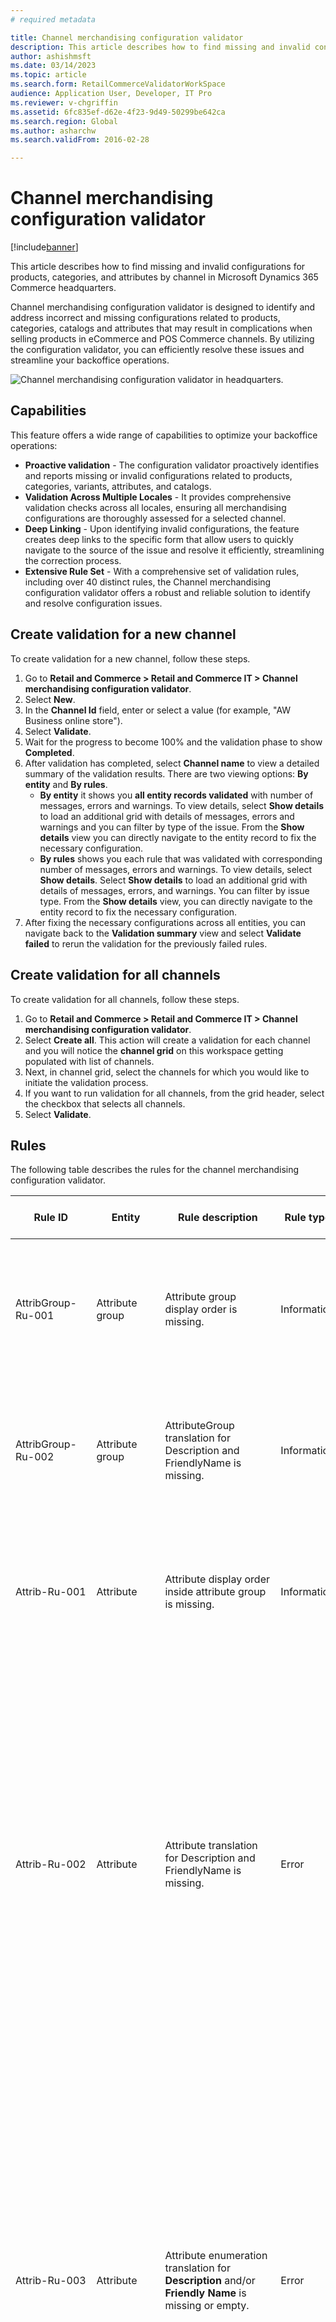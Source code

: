 ```yaml
---
# required metadata

title: Channel merchandising configuration validator
description: This article describes how to find missing and invalid configurations for products, categories, and attributes by channel in Microsoft Dynamics 365 Commerce headquarters. 
author: ashishmsft
ms.date: 03/14/2023
ms.topic: article
ms.search.form: RetailCommerceValidatorWorkSpace 
audience: Application User, Developer, IT Pro
ms.reviewer: v-chgriffin
ms.assetid: 6fc835ef-d62e-4f23-9d49-50299be642ca
ms.search.region: Global
ms.author: asharchw
ms.search.validFrom: 2016-02-28

---
```


# Channel merchandising configuration validator

[!include[banner](../includes/banner.md)]

This article describes how to find missing and invalid configurations for products, categories, and attributes by channel in Microsoft Dynamics 365 Commerce headquarters.

Channel merchandising configuration validator is designed to identify and address incorrect and missing configurations related to products, categories, catalogs and attributes that may result in complications when selling products in eCommerce and POS Commerce channels. By utilizing the configuration validator, you can efficiently resolve these issues and streamline your backoffice operations.

![Channel merchandising configuration validator in headquarters.](media/channel-merch-config-validator.png)

## Capabilities

This feature offers a wide range of capabilities to optimize your backoffice operations:

- **Proactive validation** - The configuration validator proactively identifies and reports missing or invalid configurations related to products, categories, variants, attributes, and catalogs.
- **Validation Across Multiple Locales** - It provides comprehensive validation checks across all locales, ensuring all merchandising configurations are thoroughly assessed for a selected channel.
- **Deep Linking** - Upon identifying invalid configurations, the feature creates deep links to the specific form that allow users to quickly navigate to the source of the issue and resolve it efficiently, streamlining the correction process.
- **Extensive Rule Set** - With a comprehensive set of validation rules, including over 40 distinct rules, the Channel merchandising configuration validator offers a robust and reliable solution to identify and resolve configuration issues.

## Create validation for a new channel

To create validation for a new channel, follow these steps.

1. Go to **Retail and Commerce \> Retail and Commerce IT \> Channel merchandising configuration validator**.
1. Select **New**.
1. In the **Channel Id** field, enter or select a value (for example, "AW Business online store").
1. Select **Validate**.
1. Wait for the progress to become 100% and the validation phase to show **Completed**. 
1. After validation has completed, select **Channel name** to view a detailed summary of the validation results. There are two viewing options: **By entity** and **By rules**. 
    - **By entity** it shows you **all entity records validated** with number of messages, errors and warnings. To view details, select **Show details** to load an additional grid with details of messages, errors and warnings and you can filter by type of the issue. From the **Show details** view you can directly navigate to the entity record to fix the necessary configuration. 
    - **By rules** shows you each rule that was validated with corresponding number of messages, errors and warnings. To view details, select **Show details**. Select **Show details** to load an additional grid with details of messages, errors, and warnings. You can filter by issue type. From the **Show details** view, you can directly navigate to the entity record to fix the necessary configuration. 
1. After fixing the necessary configurations across all entities, you can navigate back to the **Validation summary** view and select **Validate failed** to rerun the validation for the previously failed rules. 

## Create validation for all channels

To create validation for all channels, follow these steps.

1. Go to **Retail and Commerce \> Retail and Commerce IT \> Channel merchandising configuration validator**.
1. Select **Create all**. This action will create a validation for each channel and you will notice the **channel grid** on this workspace getting populated with list of channels. 
1. Next, in channel grid, select the channels for which you would like to initiate the validation process. 
1. If you want to run validation for all channels, from the grid header, select the checkbox that selects all channels. 
1. Select **Validate**. 

## Rules

The following table describes the rules for the channel merchandising configuration validator.

| Rule ID | Entity | Rule description | Rule type | Effect of incorrect configuration|
|--------|--------|--------|--------|--------|
| AttribGroup-Ru-001 | Attribute group  | Attribute group display order is missing. | Information |  If attributes on a product are based of multiple attribute groups, then they will be ordered using default ordering of attributes. |
| AttribGroup-Ru-002 | Attribute group  | AttributeGroup translation for Description and FriendlyName is missing. | Information | This will have an impact on headquarters users, when they have user preferences set to use language different than default system language. |
| Attrib-Ru-001 | Attribute  | Attribute display order inside attribute group is missing. | Information | If attributes on a product are based of multiple attribute groups, then they will be ordered using default ordering of attributes. |
| Attrib-Ru-002 | Attribute  | Attribute translation for Description and FriendlyName is missing.  | Error | If a channel is configured to render data in the language other than system default language (not to be confused with channel default language) then standard attributes (including refiners associated with those attributes) won't be rendered correctly. Also, this will have an impact on headquarters user, when they have user preferences set to use language different than default system language. |
| Attrib-Ru-003 | Attribute  |Attribute enumeration translation for **Description** and/or **Friendly Name** is missing or empty. | Error | If a channel is configured to render data in the language other than the system default language (not to be confused with the channel default language), then list values-based attributes (including refiners associated with those attributes) won't be rendered correctly. Also, this will have an impact on headquarters users, when they have user preferences set to use language different than default system language. |
| Attrib-Ru-004 | Attribute  |Attribute value translation for specified channel attribute override is missing. | Error |  If a channel is configured to render data in the language other than the system default language (not to be confused with the channel default language), then attribute values (including refiner values associated with those attributes) won't be rendered correctly. Also, this will have an impact on headquarters users when they have user preferences set to use a language different than the default system language. |
| Cata-Ru-001 | Catalog | Catalog target is business-to-business (B2B) and the customer type is business-to-consumer (B2C), both should be the same.  | Error | This is a mismatch between the types of channels associated with the catalog, B2B catalogs are only discoverable in B2B online channels. |
| Cata-Ru-002 | Catalog | Catalog target is B2C and the customer type is B2B, both should be the same.  | Error | This is a mismatch between the types of channels associated with the catalog, B2B catalogs are only discoverable in B2B online channels. |
| Cata-Ru-003 | Catalog | Catalog is expired. | Information | This suggests that there are expired catalogs associated with the channel, so they won't be discoverable in channels. |
| Cata-Ru-004 | Catalog | Catalog translation is missing. | Error | If channel is configured to support languages, other than system default language - in that case this catalog won't appear in the catalog picker. |
| Cata-Ru-005 | Catalog | Catalog product isn't assorted. | Warning | There are products in the catalog definition, that are no longer assorted to the channel and hence won't be discoverable in the channel while browsing catalogs. | 
| Cata-Ru-006 | Catalog | Catalog product isn't released. | Warning | There are products in the catalog definition, that aren't released to the legal entity associated with the channel, and so won't be discoverable in the channel while browsing catalogs. | 
| Cata-Ru-007 | Catalog | Catalog product overridden attribute value translation is missing. | Error | If user intended to override product attribute value at a catalog level, but that overridden value isn't translated for languages associated with the channel. These catalog-specific attribute values won't be shown during the catalog browsing. | 
| Cate-Ru-001 | Channel navigation hierarchy | Category is inactive. | Warning | The inactive categories from Channel navigation hierarchy won't be shown in channel while browsing categories or catalogs.|
| Cate-Ru-002 | Channel navigation hierarchy | Category display order isn't specified. | Warning | The categories will be sorted in a default manner (e.g., alphabetically).|
| Cate-Ru-003 | Channel navigation hierarchy | Category translation is missing. | Error | Categories that are missing translation will show up as blank names in the navigation hierarchy module on the eCommerce sites and Category tile with missing names on POS. |  
| Channel-Ru-001 | Channel navigation hierarchy. | Channel category hierarchy is missing | Error |Due to missing category hierarchy association with channel, there won't be any categories shown on the eCommerce sites or POS channels for product browsing.|
| Hierarchy-Ru-001 | Channel navigation hierarchy | Category hierarchy translation is missing. | Warning | This will have an impact on headquarters user, when they have user preferences set to use language different than default system language.|
| Hierarchy-Ru-002 | Channel navigation hierarchy | Channel Category hierarchy isn't assigned to navigation role. | Error |If the navigation role is removed from the category hierarchy after being associated with a channel, then all categories and products won't be discoverable in the channel.|
| KitComp-Ru-001 | Kits and kit components | Kit component isn't released in the legal entity. | Error |Kit won't be discoverable in the POS if the components of the kits have not been released to the legal entity associated with the channel.|
| KitComp-Ru-002 | Kits and kit components | Kit and kit components must be part of the same assortment. | Warning |If the kit and kit components (including substitute components) aren't part of the same assortment, then Kit selling won't function properly on the POS. |
| KitComp-Ru-003 | Kits and kit components | Kit component is excluded from the assortment. | Warning | If the kit component is excluded from the assortment, and if there's no substitution for the component, then kit won't be rendered correctly on POS. Otherwise, entire kit will be excluded from the assortment.|
| KitCompSubs-Ru-001 | Kits and kit components | Substitute of the Kit component isn't released in the legal entity. | Error | If the kit component is excluded from the assortment, and if there's no substitution for the component, then kit won't be rendered correctly on POS.|
| KitCompSubs-Ru-002 | Kits and kit components | Kit and kit components(including substitutions) must be part of the same assortment. | Warning |If the kit and kit components (including substitute components) aren't part of the same assortment, then Kit selling won't function properly on the POS.   |
| Kit-Ru-001 | Kits and kit components | Kit product isn't released in the legal entity. | Error | If a kit product isn't released to a legal entity associated with the channel, the kit won't be discoverable in Commerce channels. | 
| Prod-Ru-001 | Product dimensions | Master product Color translation is missing. | Error | Due to missing translation values of color values for the languages configured for the channel, color options would appear blank and user may not be able to select correct color value for their variant selection. | 
| Prod-Ru-002 | Product dimensions | Master product Style translation is missing. | Error | Due to missing translation values of style values for the languages configured for the channel, style options would appear blank and user may not be able to select correct style value for their variant selection. | 
| Prod-Ru-003 | Product dimensions | Master product Size translation is missing. | Error | Due to missing translation values of size values for the languages configured for the channel, size options would appear blank and user may not be able to select correct size value for their variant selection. | 
| Prod-Ru-004 | Product dimensions | Master product Configuration translation is missing. | Error | Due to missing translation values of configuration values for the languages configured for the channel, configuration options would appear blank and user may not be able to select correct configuration value for their variant selection.| 
| Prod-Ru-005 | Product assortments | The product isn't active in any assortments, and it won't be shown on channel. | Warning | If products are associated with the categories in the channel navigation hierarchies, but aren't part of any assortments associated with the channel, those products won't show up in Comemrce channels. | 
| Prod-Ru-006 | Product assortments | The product is excluded. If any product has at least one exclusion, then it isn't going to show up. | Warning | These are products that are excluded in atleast one assortment that's associated with the channel and these products won't be discoverable in Commerce channels.  | 
| Prod-Ru-007 | Product and product masters | Product name translation is missing. | Error | If channel is configured to support languages, other than system default language - in that case this product won't render correctly in the product browsing results in Commerce channels. | 
| Prod-Ru-008 | Product and product masters | Product isn't categorized. | Error | These are products that are part of the assortment, and released to the LE associated with the channel but missing association to category in the navigation hierarchy, and thus won't be discoverable in product browsing results. | 
| Prod-Ru-009 | Product and product masters | Inventory unit is missing. | Warning | These are products with missing inventory unit of measure, which may have an impact on the inventory related operations | 
| Prod-Ru-010 | Product and product masters | Sales unit is missing. | Error | These are products with missing sales unit of measure, which may have an impact on the product discovery and ordering capabilities. | 
| Prod-Ru-011 | Product and product masters | Invent base price is missing.  | Warning |These are products with missing inventory base price, which may have an impact on the inventory related operations.| 
| Prod-Ru-012 | Product and product masters | Sales price is missing. | Error | These are products with missing sales base price, which may have an impact on the product discovery and ordering capabilities. | 
| Prod-Ru-013 | Product and product masters | Product is stopped for sales. | Warning | These are products that are marked to not be allowed to order, but they will be discoverable in product browsing results in Commerce channels.| 
| Prod-Ru-014 | Product and product masters | Product isn't released but assorted. | Warning | These are products that aren't going to be discoverable in Commerce channels becuase they aren't released to a legal entity associated with the channel. | 
| Prod-Ru-015 | Product and product masters | Product is categorized to an inactive category. | Warning | If products categorized to an inactive category of the channel navigation hierarchy are associated with a channel, they won't be discoverable in Commerce channels. |
| Prod-Ru-016 | Product and product masters | Product master or distinct product attribute translation is missing. | Error | If a channel is configured to render data in the language other than system default language (not to be confused with channel default language) then standard attributes (including refiners associated with those attributes) won't be rendered correctly. Also, this will have an impact on headquarters user, when they have user preferences set to use language different than default system language. |
| Prod-Ru-017 | Product and product masters | Product description translation is missing.  | Error |If a channel is configured to render data in the language other than system default language (not to be confused with channel default language) then product description won't be rendered correctly. Also, this will have an impact on headquarters users, when they have user preferences set to use language different than default system language.  |



